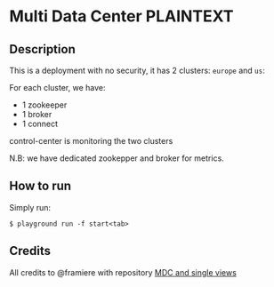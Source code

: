 # Multi Data Center PLAINTEXT

## Description

This is a deployment with no security, it has 2 clusters: `europe` and `us`:

For each cluster, we have:

* 1 zookeeper
* 1 broker
* 1 connect


control-center is monitoring the two clusters

N.B: we have dedicated zookepper and broker for metrics.

## How to run

Simply run:

```
$ playground run -f start<tab>
```

## Credits

All credits to @framiere with repository [MDC and single views](https://github.com/framiere/mdc-with-replicator-and-regexrouter)